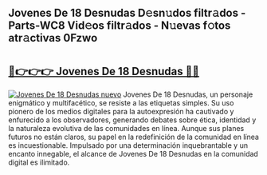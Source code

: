 ## Jovenes De 18 Desnudas D𝚎sn𝚞dos filtr𝚊dos - Parts-WC8 Vid𝚎os filtr𝚊dos - N𝚞evas f𝚘tos atr𝚊ctivas 0Fzwo

# <h2><a href="http://mb7jpic.tromn.icu/?c=Jovenes+De+18+Desnudas">🔗👉👉👉 Jovenes De 18 Desnudas 🔗🔗</a></h2>

[![Jovenes De 18 Desnudas nuevo](https://i.imgur.com/pEAQMta.gif)](http://mb7jpic.tromn.icu/?c=Jovenes+De+18+Desnudas)
Jovenes De 18 Desnudas, un personaje enigmático y multifacético, se resiste a las etiquetas simples. Su uso pionero de los medios digitales para la autoexpresión ha cautivado y enfurecido a los observadores, generando debates sobre ética, identidad y la naturaleza evolutiva de las comunidades en línea. Aunque sus planes futuros no están claros, su papel en la redefinición de la comunidad en línea es incuestionable. Impulsado por una determinación inquebrantable y un encanto innegable, el alcance de Jovenes De 18 Desnudas en la comunidad digital es ilimitado.
